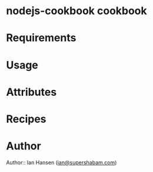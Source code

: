 # nodejs-cookbook cookbook

# Requirements

# Usage

# Attributes

# Recipes

# Author

Author:: Ian Hansen (<ian@supershabam.com>)
